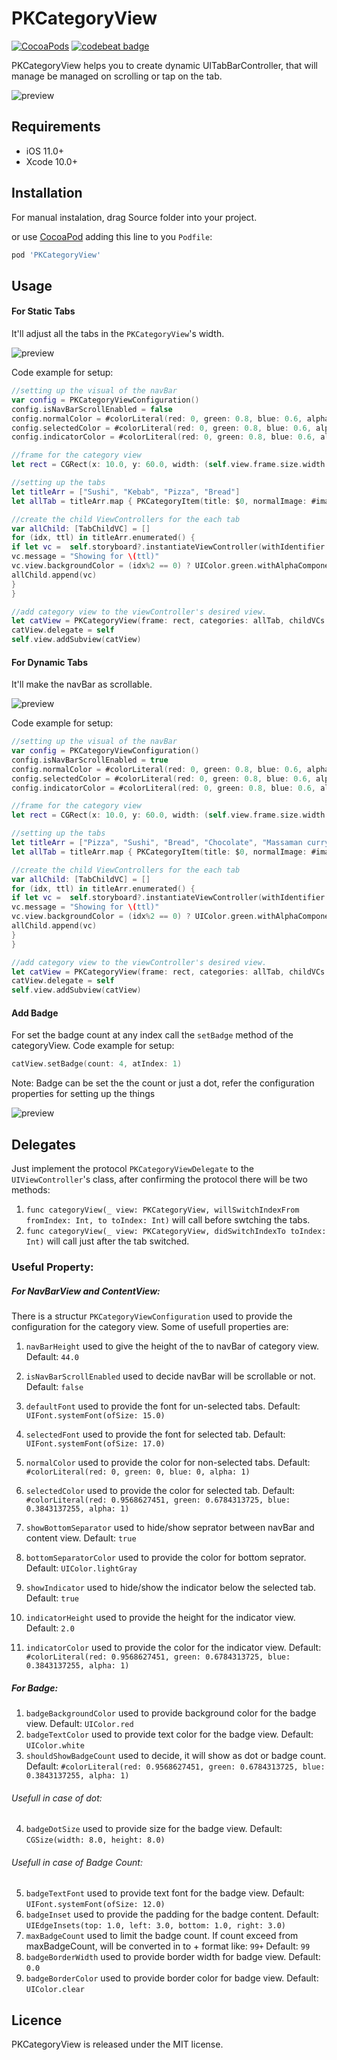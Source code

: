 # PKCategoryView

[![CocoaPods](https://img.shields.io/cocoapods/p/FaveButton.svg)](https://cocoapods.org/pods/PKCategoryView)
[![codebeat badge](https://codebeat.co/badges/580517f8-efc8-4d20-89aa-900531610144)](https://codebeat.co/projects/github-com-bestiosdeveloper-pkcategoryview-master)

PKCategoryView helps you to create dynamic UITabBarController, that will manage be managed on scrolling or tap on the tab.


![preview](https://github.com/bestiosdeveloper/PKCategoryView/blob/master/PKCategoryViewDemo/static.gif)


## Requirements

- iOS 11.0+
- Xcode 10.0+

## Installation

For manual instalation, drag Source folder into your project.

or use [CocoaPod](https://cocoapods.org) adding this line to you `Podfile`:

```ruby
pod 'PKCategoryView'
```

## Usage

#### For Static Tabs
It'll adjust all the tabs in the `PKCategoryView`'s width.

![preview](https://github.com/bestiosdeveloper/PKCategoryView/blob/master/PKCategoryViewDemo/static.gif)

Code example for setup:

```swift
//setting up the visual of the navBar
var config = PKCategoryViewConfiguration()
config.isNavBarScrollEnabled = false
config.normalColor = #colorLiteral(red: 0, green: 0.8, blue: 0.6, alpha: 1).withAlphaComponent(0.5)
config.selectedColor = #colorLiteral(red: 0, green: 0.8, blue: 0.6, alpha: 1)
config.indicatorColor = #colorLiteral(red: 0, green: 0.8, blue: 0.6, alpha: 1)

//frame for the category view
let rect = CGRect(x: 10.0, y: 60.0, width: (self.view.frame.size.width - 20.0), height: (self.view.frame.size.height - 70.0))

//setting up the tabs
let titleArr = ["Sushi", "Kebab", "Pizza", "Bread"]
let allTab = titleArr.map { PKCategoryItem(title: $0, normalImage: #imageLiteral(resourceName: "1"), selectedImage:#imageLiteral(resourceName: "2")) }

//create the child ViewControllers for the each tab
var allChild: [TabChildVC] = []
for (idx, ttl) in titleArr.enumerated() {
if let vc =  self.storyboard?.instantiateViewController(withIdentifier: "TabChildVC") as? TabChildVC {
vc.message = "Showing for \(ttl)"
vc.view.backgroundColor = (idx%2 == 0) ? UIColor.green.withAlphaComponent(0.3) : UIColor.yellow.withAlphaComponent(0.3)
allChild.append(vc)
}
}

//add category view to the viewController's desired view.
let catView = PKCategoryView(frame: rect, categories: allTab, childVCs: allChild, configuration: config, parentVC: self)
catView.delegate = self
self.view.addSubview(catView)
```


#### For Dynamic Tabs

It'll make the navBar as scrollable.

![preview](https://github.com/bestiosdeveloper/PKCategoryView/blob/master/PKCategoryViewDemo/dynamic.gif)

Code example for setup:

```swift
//setting up the visual of the navBar
var config = PKCategoryViewConfiguration()
config.isNavBarScrollEnabled = true
config.normalColor = #colorLiteral(red: 0, green: 0.8, blue: 0.6, alpha: 1).withAlphaComponent(0.5)
config.selectedColor = #colorLiteral(red: 0, green: 0.8, blue: 0.6, alpha: 1)
config.indicatorColor = #colorLiteral(red: 0, green: 0.8, blue: 0.6, alpha: 1)

//frame for the category view
let rect = CGRect(x: 10.0, y: 60.0, width: (self.view.frame.size.width - 20.0), height: (self.view.frame.size.height - 70.0))

//setting up the tabs
let titleArr = ["Pizza", "Sushi", "Bread", "Chocolate", "Massaman curry", "Buttered popcorn", "Hamburger", "Chicken", "Rendang", "Donuts"]
let allTab = titleArr.map { PKCategoryItem(title: $0, normalImage: #imageLiteral(resourceName: "1"), selectedImage:#imageLiteral(resourceName: "2")) }

//create the child ViewControllers for the each tab
var allChild: [TabChildVC] = []
for (idx, ttl) in titleArr.enumerated() {
if let vc =  self.storyboard?.instantiateViewController(withIdentifier: "TabChildVC") as? TabChildVC {
vc.message = "Showing for \(ttl)"
vc.view.backgroundColor = (idx%2 == 0) ? UIColor.green.withAlphaComponent(0.3) : UIColor.yellow.withAlphaComponent(0.3)
allChild.append(vc)
}
}

//add category view to the viewController's desired view.
let catView = PKCategoryView(frame: rect, categories: allTab, childVCs: allChild, configuration: config, parentVC: self)
catView.delegate = self
self.view.addSubview(catView)
```
#### Add Badge
For set the badge count at any index call the `setBadge` method of the categoryView.
Code example for setup:
```swift
catView.setBadge(count: 4, atIndex: 1)
```
Note: Badge can be set the the count or just a dot, refer the configuration properties for setting up the things

![preview](https://github.com/bestiosdeveloper/PKCategoryView/blob/master/PKCategoryViewDemo/Example_dot_count.png)

## Delegates

Just implement the protocol `PKCategoryViewDelegate` to the `UIViewController`'s class, after confirming the protocol there will be two methods:
1. `func categoryView(_ view: PKCategoryView, willSwitchIndexFrom fromIndex: Int, to toIndex: Int)` will call before swtching the tabs.
2. `func categoryView(_ view: PKCategoryView, didSwitchIndexTo toIndex: Int)` will call just after the tab switched.

### Useful Property:
##### For NavBarView and ContentView:
There is a structur `PKCategoryViewConfiguration` used to provide the configuration for the category view. Some of usefull properties are:
1) `navBarHeight` used to give the height of the to navBar of category view. Default: `44.0`

2) `isNavBarScrollEnabled` used to decide navBar will be scrollable or not. Default: `false`

3) `defaultFont` used to provide the font for un-selected tabs.  Default: `UIFont.systemFont(ofSize: 15.0)`

4) `selectedFont` used to provide the font for selected tab.  Default: `UIFont.systemFont(ofSize: 17.0)`

5) `normalColor` used to provide the color for non-selected tabs.  Default: `#colorLiteral(red: 0, green: 0, blue: 0, alpha: 1)`

6) `selectedColor` used to provide the color for selected tab.  Default: `#colorLiteral(red: 0.9568627451, green: 0.6784313725, blue: 0.3843137255, alpha: 1)`

7) `showBottomSeparator` used to hide/show seprator between navBar and content view.  Default: `true`

8) `bottomSeparatorColor` used to provide the color for bottom seprator.  Default: `UIColor.lightGray`

9) `showIndicator` used to hide/show the indicator below the selected tab.  Default: `true`

10) `indicatorHeight` used to provide the height for the indicator view.  Default: `2.0`

11) `indicatorColor` used to provide the color for the indicator view.  Default: `#colorLiteral(red: 0.9568627451, green: 0.6784313725, blue: 0.3843137255, alpha: 1)`

##### For Badge:
1) `badgeBackgroundColor` used to provide background color for the badge view.  Default: `UIColor.red`
2) `badgeTextColor` used to provide text color for the badge view.  Default: `UIColor.white`
3) `shouldShowBadgeCount` used to decide, it will show as dot or badge count.  Default: `#colorLiteral(red: 0.9568627451, green: 0.6784313725, blue: 0.3843137255, alpha: 1)`

###### Usefull in case of dot:
4) `badgeDotSize` used to provide size for the badge view.  Default: `CGSize(width: 8.0, height: 8.0)`

###### Usefull in case of Badge Count:
5) `badgeTextFont` used to provide text font for the badge view.  Default: `UIFont.systemFont(ofSize: 12.0)`
6) `badgeInset` used to provide the padding for the badge content.  Default: `UIEdgeInsets(top: 1.0, left: 3.0, bottom: 1.0, right: 3.0)`
7) `maxBadgeCount` used to limit the badge count. If count exceed from maxBadgeCount, will be converted in to + format like: `99+`   Default: `99`
8) `badgeBorderWidth` used to provide border width for badge view.  Default: `0.0`
9) `badgeBorderColor` used to provide border color for badge view.  Default: `UIColor.clear`

## Licence

PKCategoryView is released under the MIT license.
